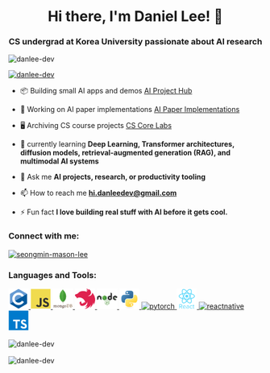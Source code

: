 <h1 align="center">Hi there, I'm Daniel Lee! 👋</h1>
<h3 align="center">CS undergrad at Korea University passionate about AI research</h3>

<p align="left"> <img src="https://komarev.com/ghpvc/?username=danlee-dev&label=Profile%20views&color=0e75b6&style=flat" alt="danlee-dev" /> </p>

<p align="left"> <a href="https://github.com/ryo-ma/github-profile-trophy"><img src="https://github-profile-trophy.vercel.app/?username=danlee-dev" alt="danlee-dev" /></a> </p>

- 📦 Building small AI apps and demos [AI Project Hub](https://github.com/danlee-dev/ai-project-hub)

- 📑 Working on AI paper implementations [AI Paper Implementations](https://github.com/danlee-dev/ai-paper-implementations)

- 🖥️ Archiving CS course projects [CS Core Labs](https://github.com/danlee-dev/cs-core-labs)

- 🌱 currently learning **Deep Learning, Transformer architectures, diffusion models, retrieval-augmented generation (RAG), and multimodal AI systems**

- 💬 Ask me **AI projects, research, or productivity tooling**

- 📫 How to reach me **hi.danleedev@gmail.com**

- ⚡ Fun fact **I love building real stuff with AI before it gets cool.**

<h3 align="left">Connect with me:</h3>
<p align="left">
<a href="https://linkedin.com/in/seongmin-mason-lee" target="blank"><img align="center" src="https://raw.githubusercontent.com/rahuldkjain/github-profile-readme-generator/master/src/images/icons/Social/linked-in-alt.svg" alt="seongmin-mason-lee" height="30" width="40" /></a>
</p>

<h3 align="left">Languages and Tools:</h3>
<p align="left"> <a href="https://www.cprogramming.com/" target="_blank" rel="noreferrer"> <img src="https://raw.githubusercontent.com/devicons/devicon/master/icons/c/c-original.svg" alt="c" width="40" height="40"/> </a> <a href="https://developer.mozilla.org/en-US/docs/Web/JavaScript" target="_blank" rel="noreferrer"> <img src="https://raw.githubusercontent.com/devicons/devicon/master/icons/javascript/javascript-original.svg" alt="javascript" width="40" height="40"/> </a> <a href="https://www.mongodb.com/" target="_blank" rel="noreferrer"> <img src="https://raw.githubusercontent.com/devicons/devicon/master/icons/mongodb/mongodb-original-wordmark.svg" alt="mongodb" width="40" height="40"/> </a> <a href="https://nestjs.com/" target="_blank" rel="noreferrer"> <img src="https://raw.githubusercontent.com/devicons/devicon/master/icons/nestjs/nestjs-plain.svg" alt="nestjs" width="40" height="40"/> </a> <a href="https://nodejs.org" target="_blank" rel="noreferrer"> <img src="https://raw.githubusercontent.com/devicons/devicon/master/icons/nodejs/nodejs-original-wordmark.svg" alt="nodejs" width="40" height="40"/> </a> <a href="https://www.python.org" target="_blank" rel="noreferrer"> <img src="https://raw.githubusercontent.com/devicons/devicon/master/icons/python/python-original.svg" alt="python" width="40" height="40"/> </a> <a href="https://pytorch.org/" target="_blank" rel="noreferrer"> <img src="https://www.vectorlogo.zone/logos/pytorch/pytorch-icon.svg" alt="pytorch" width="40" height="40"/> </a> <a href="https://reactjs.org/" target="_blank" rel="noreferrer"> <img src="https://raw.githubusercontent.com/devicons/devicon/master/icons/react/react-original-wordmark.svg" alt="react" width="40" height="40"/> </a> <a href="https://reactnative.dev/" target="_blank" rel="noreferrer"> <img src="https://reactnative.dev/img/header_logo.svg" alt="reactnative" width="40" height="40"/> </a> <a href="https://www.typescriptlang.org/" target="_blank" rel="noreferrer"> <img src="https://raw.githubusercontent.com/devicons/devicon/master/icons/typescript/typescript-original.svg" alt="typescript" width="40" height="40"/> </a> </p>

<p><img align="center" src="https://github-readme-stats.vercel.app/api/top-langs?username=danlee-dev&show_icons=true&locale=en&layout=compact" alt="danlee-dev" /></p>

<p><img align="center" src="https://github-readme-streak-stats.herokuapp.com/?user=danlee-dev&" alt="danlee-dev" /></p>
